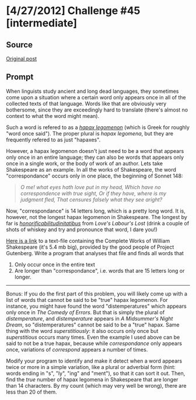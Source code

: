 # [4/27/2012] Challenge #45 [intermediate]

## Source

[Original post](https://old.reddit.com/r/dailyprogrammer/comments/sv6q6/4272012_challenge_45_intermediate/)

## Prompt

When linguists study ancient and long dead languages, they sometimes come upon a situation where a certain word only appears once in all of the collected texts of that language. Words like that are obviously very bothersome, since they are exceedingly hard to translate (there's almost no context to what the word might mean).

Such a word is refered to as a *[hapax legomenon](http://en.wikipedia.org/wiki/Hapax_legomenon)* (which is Greek for roughly "word once said"). The proper plural is *hapax legomena*, but they are frequently refered to as just "hapaxes".

However, a hapax legomenon doesn't just need to be a word that appears only once in an entire language; they can also be words that appears only once in a single work, or the body of work of an author. Lets take Shakespeare as an example. In all the works of Shakespeare, the word "correspondance" occurs only in one place, the beginning of Sonnet 148:

>*O me! what eyes hath love put in my head,*
>*Which have no correspondence with true sight,*
>*Or if they have, where is my judgment fled,*
>*That censures falsely what they see aright?*

Now, "correspondance" is 14 letters long, which is a pretty long word. It is, however, not the longest hapax legomenon in Shakespeare. The longest by far is *[honorificabilitudinitatibus](http://en.wikipedia.org/wiki/Honorificabilitudinitatibus)* from *Love's Labour's Lost* (drink a couple of shots of whiskey and try and pronounce that word, I dare you!)

[Here is a link](http://www.gutenberg.org/cache/epub/100/pg100.txt) to a text-file containing the Complete Works of William Shakespeare (it's 5.4 mb big), provided by the good people of Project Gutenberg. Write a program that analyses that file and finds all words that

1. Only occur once in the entire text
2. Are longer than "correspondance", i.e. words that are 15 letters long or longer.

***
Bonus: If you do the first part of this problem, you will likely come up with a list of words that cannot be said to be "true" hapax legomenon. For instance, you might have found the word "distemperatures" which appears only once in *The Comedy of Errors*. But that is simply the plural of *distemperature*, and *distemperature* appears in *A Midsummer's Night Dream*, so "distemperatures" cannot be said to be a "true" hapax. Same thing with the word *superstitiously*: it also occurs only once but *superstitious* occurs many times. Even the example I used above can be said to not be a true hapax, because while *correspondance* only appears once, variations of *correspond* appears a number of times.

Modify your program to identify and make it detect when a word appears twice or more in a simple variation, like a plural or adverbial form (hint: words ending in "s", "ly", "ing" and "ment"), so that it can sort it out. Then, find the *true* number of hapax legomena in Shakespeare that are longer than 14 characters. By my count (which may very well be wrong), there are less than 20 of them.
